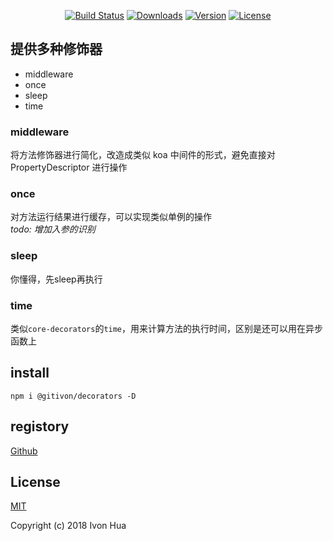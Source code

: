 <p align="center">
  <a target="_blank" href="https://circleci.com/gh/gitivon/decorators/tree/dev"><img src="https://img.shields.io/circleci/project/gitivon/decorators/dev.svg" alt="Build Status"></a>
  <!-- <a target="_blank" href="https://codecov.io/github/vuejs/vue?branch=dev"><img src="https://img.shields.io/codecov/c/github/vuejs/vue/dev.svg" alt="Coverage Status"></a> -->
  <a target="_blank" href="https://www.npmjs.com/package/@gitivon/decorators"><img src="https://img.shields.io/npm/dm/@gitivon/decorators.svg" alt="Downloads"></a>
  <a target="_blank" href="https://www.npmjs.com/package/@gitivon/decorators"><img src="https://img.shields.io/npm/v/@gitivon/decorators.svg" alt="Version"></a>
  <a target="_blank" href="https://www.npmjs.com/package/@gitivon/decorators"><img src="https://img.shields.io/npm/l/@gitivon/decorators.svg" alt="License"></a>
  <!-- <a target="_blank" href="https://chat.@gitivon/decoratorsjs.org/"><img src="https://img.shields.io/badge/chat-on%20discord-7289da.svg" alt="Chat"></a> -->
  <!-- <br> -->
  <!-- <a target="_blank" href="https://saucelabs.com/u/vuejs"><img src="https://saucelabs.com/browser-matrix/vuejs.svg" alt="Sauce Test Status"></a> -->
</p>

## 提供多种修饰器

* middleware
* once
* sleep
* time

### middleware
将方法修饰器进行简化，改造成类似 koa 中间件的形式，避免直接对 PropertyDescriptor 进行操作

### once
对方法运行结果进行缓存，可以实现类似单例的操作  
_todo: 增加入参的识别_

### sleep
你懂得，先sleep再执行

### time
类似`core-decorators`的`time`，用来计算方法的执行时间，区别是还可以用在异步函数上

## install

``` shell
npm i @gitivon/decorators -D
```

## registory
[Github](https://github.com/gitivon/decorators)

## License
[MIT](https://opensource.org/licenses/MIT)

Copyright (c) 2018 Ivon Hua